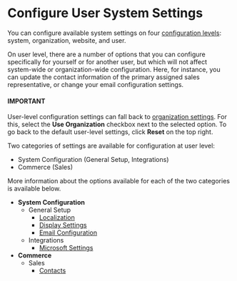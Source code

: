 <a id="doc-my-user-configuration"></a>

<a id="doc-user-management-users-actions-configure"></a>

<a id="doc-my-user-configuration-general"></a>

# Configure User System Settings

You can configure available system settings on four [configuration levels](../../../index.md#configuration-guide-config-levels): system, organization, website, and user.

On user level, there are a number of options that you can configure specifically for yourself or for another user, but which will not affect system-wide or organization-wide configuration. Here, for instance, you can update the contact information of the primary assigned sales representative, or change your email configuration settings.

#### IMPORTANT
User-level configuration settings can fall back to [organization settings](../../organizations/org-configuration/index.md#doc-organization-configuration). For this, select the **Use Organization** checkbox next to the selected option. To go back to the default user-level settings, click **Reset** on the top right.

Two categories of settings are available for configuration at user level:

* System Configuration (General Setup, Integrations)
* Commerce (Sales)

More information about the options available for each of the two categories is available below.

* **System Configuration**
  * General Setup
    * [Localization](user-localization.md#config-guide-localization-user-localization)
    * [Display Settings](user-display-settings.md#doc-my-user-configuration-display)
    * [Email Configuration](user-email-settings.md#my-email-configuration)
  * Integrations
    * [Microsoft Settings](user-microsoft-settings.md#user-configuration-microsoft-settings)
* **Commerce**
  * Sales
    * [Contacts](user-sales-info.md#sys-conf-commerce-sales-contacts-user)

<!-- fa-bars = fa-navicon -->
<!-- Ic Tiles is used as Set As Default in saved views, and as tiles in display layout options -->
<!-- IcPencil refers to Rename in Commerce and Inline Editing in CRM -->
<!-- Check mark in the square. -->
<!-- SortDesc is also used as drop-down arrow -->
<!-- A -->
<!-- B -->
<!-- C -->
<!-- D -->
<!-- E -->
<!-- F -->
<!-- G -->
<!-- H -->
<!-- I -->
<!-- L -->
<!-- M -->
<!-- P -->
<!-- R -->
<!-- S -->
<!-- T -->
<!-- U -->
<!-- Z -->
